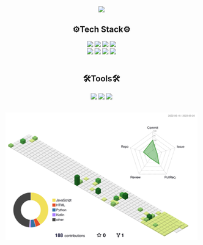 <div align="center">
    <img src="https://capsule-render.vercel.app/api?type=waving&color=97D5E0&height=300&section=header&text=Hyunseo's%20Github&fontSize=90" />
</div>

<div align="center">
    <h2>⚙️Tech Stack⚙️</h2>
    <div align="center">
        <img src="https://img.shields.io/badge/HTML-E34F26?style=flat-square&logo=html5&logoColor=white"> 
        <img src="https://img.shields.io/badge/CSS-1572B6?style=flat-square&logo=css3&logoColor=white"> 
        <img src="https://img.shields.io/badge/Javascript-F7DF1E?style=flat-square&logo=javascript&logoColor=black"> 
        <img src="https://img.shields.io/badge/React.js-61DAFB?style=flat-square&logo=React&logoColor=white"> 
        <br>
        <img src="https://img.shields.io/badge/python-3776AB?style=flat-square&logo=python&logoColor=white">
        <img src="https://img.shields.io/badge/Kotlin-7F52FF?style=flat-square&logo=Kotlin&logoColor=white">
        <img src="https://img.shields.io/badge/Linux-FCC624?style=flat-square&logo=Linux&logoColor=black">
        <img src="https://img.shields.io/badge/C language-A8B9CC?style=flat-square&logo=C&logoColor=white">
    </div>
</div>
<br>
<div align="center">
    <h2>🛠️Tools🛠️</h2>
    <div align="center">
        <img src="https://img.shields.io/badge/Visual Studio Code-007ACC?style=flat-square&logo=Visual Studio Code&logoColor=white"> 
        <img src="https://img.shields.io/badge/Eclipse IDE-2C2255?style=flat-square&logo=Eclipse IDE&logoColor=white">
        <img src="https://img.shields.io/badge/Android Studio-3DDC84?style=flat-square&logo=Android Studio&logoColor=white"> 
    </div>
</div>
<br>


![](./profile-3d-contrib/profile-green-animate.svg)

